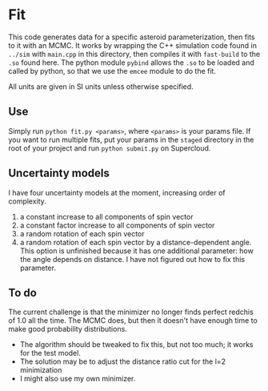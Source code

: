 # Fit

This code generates data for a specific asteroid parameterization, then fits to it with an MCMC. It works by wrapping the C++ simulation code found in `../sim` with `main.cpp` in this directory, then compiles it with `fast-build` to the `.so` found here. The python module `pybind` allows the `.so` to be loaded and called by python, so that we use the `emcee` module to do the fit.

All units are given in SI units unless otherwise specified.

## Use
Simply run `python fit.py <params>`, where `<params>` is your params file. If you want to run multiple fits, put your params in the `staged` directory in the root of your project and run `python submit.py` on Supercloud.

## Uncertainty models

I have four uncertainty models at the moment, increasing order of complexity.

1. a constant increase to all components of spin vector
2. a constant factor increase to all components of spin vector
3. a random rotation of each spin vector
4. a random rotation of each spin vector by a distance-dependent angle. This option is unfinished because it has one additional parameter: how the angle depends on distance. I have not figured out how to fix this parameter.

## To do

The current challenge is that the minimizer no longer finds perfect redchis of 1.0 all the time. The MCMC does, but then it doesn't have enough time to make good probability distributions.
* The algorithm should be tweaked to fix this, but not too much; it works for the test model.
* The solution may be to adjust the distance ratio cut for the l=2 minimization
* I might also use my own minimizer.